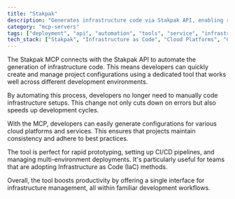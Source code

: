 ```yaml
---
title: "Stakpak"
description: "Generates infrastructure code via Stakpak API, enabling rapid project configuration across various IDEs."
category: "mcp-servers"
tags: ["deployment", "api", "automation", "tools", "service", "infrastructure-code", "cloud-platforms", "CI/CD", "IaC"]
tech_stack: ["Stakpak", "Infrastructure as Code", "Cloud Platforms", "CI/CD", "IDEs", "automation-tools"]
---
```


The Stakpak MCP connects with the Stakpak API to automate the generation of infrastructure code. This means developers can quickly create and manage project configurations using a dedicated tool that works well across different development environments.

By automating this process, developers no longer need to manually code infrastructure setups. This change not only cuts down on errors but also speeds up development cycles.

With the MCP, developers can easily generate configurations for various cloud platforms and services. This ensures that projects maintain consistency and adhere to best practices.

The tool is perfect for rapid prototyping, setting up CI/CD pipelines, and managing multi-environment deployments. It's particularly useful for teams that are adopting Infrastructure as Code (IaC) methods.

Overall, the tool boosts productivity by offering a single interface for infrastructure management, all within familiar development workflows.
